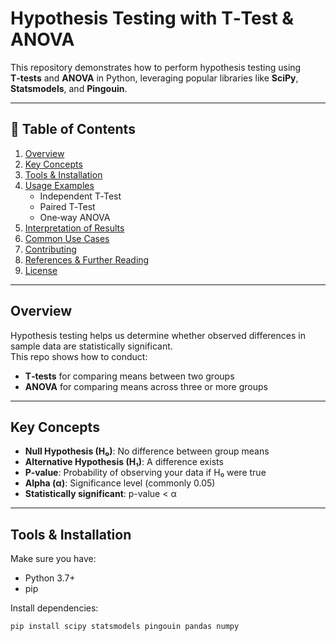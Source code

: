 # Hypothesis Testing with T‑Test & ANOVA

This repository demonstrates how to perform hypothesis testing using **T‑tests** and **ANOVA** in Python, leveraging popular libraries like **SciPy**, **Statsmodels**, and **Pingouin**.

---

## 📘 Table of Contents

1. [Overview](#overview)  
2. [Key Concepts](#key-concepts)  
3. [Tools & Installation](#tools--installation)  
4. [Usage Examples](#usage-examples)  
   - Independent T‑Test  
   - Paired T‑Test  
   - One‑way ANOVA  
5. [Interpretation of Results](#interpretation-of-results)  
6. [Common Use Cases](#common-use-cases)  
7. [Contributing](#contributing)  
8. [References & Further Reading](#references--further-reading)  
9. [License](#license)

---

## Overview

Hypothesis testing helps us determine whether observed differences in sample data are statistically significant.  
This repo shows how to conduct:

- **T‑tests** for comparing means between two groups  
- **ANOVA** for comparing means across three or more groups

---

## Key Concepts

- **Null Hypothesis (H₀)**: No difference between group means  
- **Alternative Hypothesis (H₁)**: A difference exists  
- **P‑value**: Probability of observing your data if H₀ were true  
- **Alpha (α)**: Significance level (commonly 0.05)  
- **Statistically significant**: p-value < α

---

## Tools & Installation

Make sure you have:

- Python 3.7+  
- pip

Install dependencies:

```bash
pip install scipy statsmodels pingouin pandas numpy
